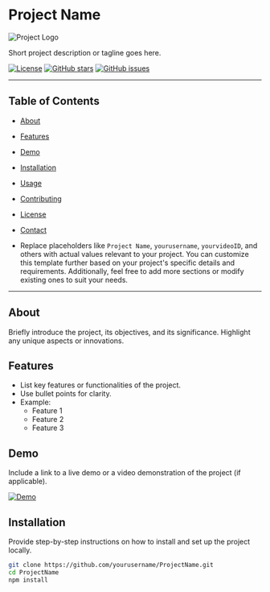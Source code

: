 # Project Name

![Project Logo]([[https://example.com/project_logo.png](https://seeklogo.com/images/T/the-project-logo-6082FFB8D5-seeklogo.com.png)](https://www.google.com/url?sa=i&url=https%3A%2F%2Fseeklogo.com%2Fvector-logo%2F296863%2Fthe-project&psig=AOvVaw2qTJ3QkquiDGkP01_tBKCP&ust=1708442901610000&source=images&cd=vfe&opi=89978449&ved=0CBMQjRxqFwoTCJCW5oPct4QDFQAAAAAdAAAAABAJ))

Short project description or tagline goes here.

[![License](https://img.shields.io/badge/license-MIT-blue.svg)](https://opensource.org/licenses/MIT)
[![GitHub stars](https://img.shields.io/github/stars/yourusername/ProjectName.svg?style=social)](https://github.com/yourusername/ProjectName/stargazers)
[![GitHub issues](https://img.shields.io/github/issues/yourusername/ProjectName.svg)](https://github.com/yourusername/ProjectName/issues)

---

## Table of Contents

- [About](#about)
- [Features](#features)
- [Demo](#demo)
- [Installation](#installation)
- [Usage](#usage)
- [Contributing](#contributing)
- [License](#license)
- [Contact](#contact)

- Replace placeholders like `Project Name`, `yourusername`, `yourvideoID`, and others with actual values relevant to your project. You can customize this template further based on your project's specific details and requirements. Additionally, feel free to add more sections or modify existing ones to suit your needs.


---

## About

Briefly introduce the project, its objectives, and its significance. Highlight any unique aspects or innovations.

## Features

- List key features or functionalities of the project.
- Use bullet points for clarity.
- Example:
  - Feature 1
  - Feature 2
  - Feature 3

## Demo

Include a link to a live demo or a video demonstration of the project (if applicable).

[![Demo](https://img.youtube.com/vi/yourvideoID/0.jpg)](https://www.youtube.com/watch?v=yourvideoID)

## Installation

Provide step-by-step instructions on how to install and set up the project locally.

```bash
git clone https://github.com/yourusername/ProjectName.git
cd ProjectName
npm install



